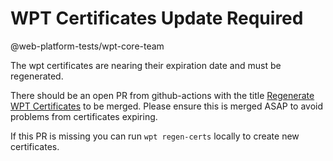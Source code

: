 # WPT Certificates Update Required

@web-platform-tests/wpt-core-team

The wpt certificates are nearing their expiration date and must be regenerated.

There should be an open PR from github-actions with the title
[Regenerate WPT Certificates](https://github.com/web-platform-tests/wpt/pulls?q=is%3Apr+is%3Aopen+%22Regenerate+WPT+certificates%22+)
to be merged. Please ensure this is merged ASAP to avoid problems from certificates expiring.

If this PR is missing you can run `wpt regen-certs` locally to create new certificates.
